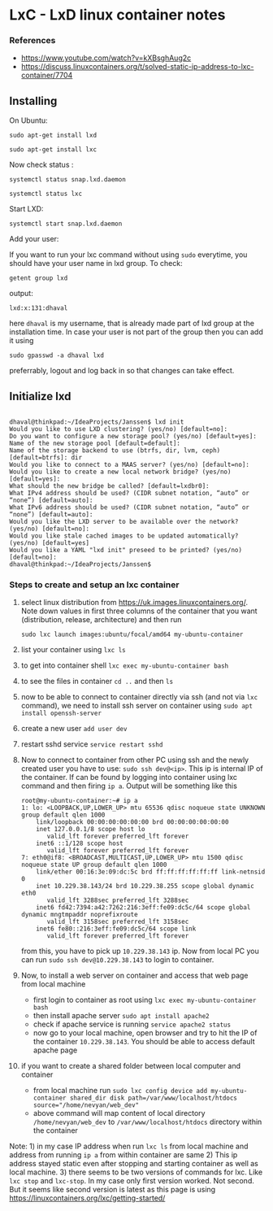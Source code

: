 # LxC - LxD linux container notes

### References
- https://www.youtube.com/watch?v=kXBsghAug2c
- https://discuss.linuxcontainers.org/t/solved-static-ip-address-to-lxc-container/7704

## Installing

On Ubuntu:

`sudo apt-get install lxd`

`sudo apt-get install lxc`

Now check status :

`systemctl status snap.lxd.daemon`

`systemctl status lxc`

Start LXD:

`systemctl start snap.lxd.daemon`

Add your user:

If you want to run your lxc command without using `sudo` everytime, you should
have your user name in lxd group. To check:

`getent group lxd`

output:

`lxd:x:131:dhaval`

here `dhaval` is my username, that is already made part of lxd group at the installation time.
In case your user is not part of the group then you can add it using 

`sudo gpasswd -a dhaval lxd`

preferrably, logout and log back in so that changes can take effect.

## Initialize lxd

```

dhaval@thinkpad:~/IdeaProjects/Janssen$ lxd init
Would you like to use LXD clustering? (yes/no) [default=no]: 
Do you want to configure a new storage pool? (yes/no) [default=yes]: 
Name of the new storage pool [default=default]: 
Name of the storage backend to use (btrfs, dir, lvm, ceph) [default=btrfs]: dir
Would you like to connect to a MAAS server? (yes/no) [default=no]: 
Would you like to create a new local network bridge? (yes/no) [default=yes]:         
What should the new bridge be called? [default=lxdbr0]: 
What IPv4 address should be used? (CIDR subnet notation, “auto” or “none”) [default=auto]: 
What IPv6 address should be used? (CIDR subnet notation, “auto” or “none”) [default=auto]: 
Would you like the LXD server to be available over the network? (yes/no) [default=no]: 
Would you like stale cached images to be updated automatically? (yes/no) [default=yes]     
Would you like a YAML "lxd init" preseed to be printed? (yes/no) [default=no]: 
dhaval@thinkpad:~/IdeaProjects/Janssen$ 

```

### Steps to create and setup an lxc container
1) select linux distribution from https://uk.images.linuxcontainers.org/. Note down values in first three columns of the container that you want (distribution, release, architecture) and then run 
    ```
    sudo lxc launch images:ubuntu/focal/amd64 my-ubuntu-container
    ```
2) list your container using `lxc ls`
3) to get into container shell `lxc exec my-ubuntu-container bash`
4) to see the files in container `cd ..` and then `ls`
5) now to be able to connect to container directly via ssh (and not via `lxc` command), we need to install ssh server on container using `sudo apt install openssh-server`
6) create a new user `add user dev`
7) restart sshd service `service restart sshd`
8) Now to connect to container from other PC using ssh and the newly created user you have to use: `sudo ssh dev@<ip>`. This ip is internal IP of the container. If can be found by logging into container using lxc command and then firing `ip a`. Output will be something like this
    ```
    root@my-ubuntu-container:~# ip a
    1: lo: <LOOPBACK,UP,LOWER_UP> mtu 65536 qdisc noqueue state UNKNOWN group default qlen 1000
        link/loopback 00:00:00:00:00:00 brd 00:00:00:00:00:00
        inet 127.0.0.1/8 scope host lo
           valid_lft forever preferred_lft forever
        inet6 ::1/128 scope host 
           valid_lft forever preferred_lft forever
    7: eth0@if8: <BROADCAST,MULTICAST,UP,LOWER_UP> mtu 1500 qdisc noqueue state UP group default qlen 1000
        link/ether 00:16:3e:09:dc:5c brd ff:ff:ff:ff:ff:ff link-netnsid 0
        inet 10.229.38.143/24 brd 10.229.38.255 scope global dynamic eth0
           valid_lft 3288sec preferred_lft 3288sec
        inet6 fd42:7394:a42:7262:216:3eff:fe09:dc5c/64 scope global dynamic mngtmpaddr noprefixroute 
           valid_lft 3158sec preferred_lft 3158sec
        inet6 fe80::216:3eff:fe09:dc5c/64 scope link 
           valid_lft forever preferred_lft forever
    ```
    from this, you have to pick up `10.229.38.143` ip. Now from local PC you can run `sudo ssh dev@10.229.38.143` to login to container.
9) Now, to install a web server on container and access that web page from local machine 
    - first login to container as root using `lxc exec my-ubuntu-container bash`
    - then install apache server `sudo apt install apache2`
    - check if apache service is running `service apache2 status`
    - now go to your local machine, open browser and try to hit the IP of the container `10.229.38.143`. You should be able to access default apache page

10) if you want to create a shared folder between local computer and container
    - from local machine run `sudo lxc config device add my-ubuntu-container shared_dir disk path=/var/www/localhost/htdocs source="/home/nevyan/web_dev"`
    - above command will map content of local directory `/home/nevyan/web_dev` to `/var/www/localhost/htdocs` directory within the container

Note: 
    1) in my case IP address when run `lxc ls` from local machine and address from running `ip a` from within container are same
    2) This ip address stayed static even after stopping and starting container as well as local machine.
    3) there seems to be two versions of commands for lxc. Like `lxc stop` and `lxc-stop`. In my case only first version worked. Not second. But it seems like second version is latest as this page is using https://linuxcontainers.org/lxc/getting-started/
